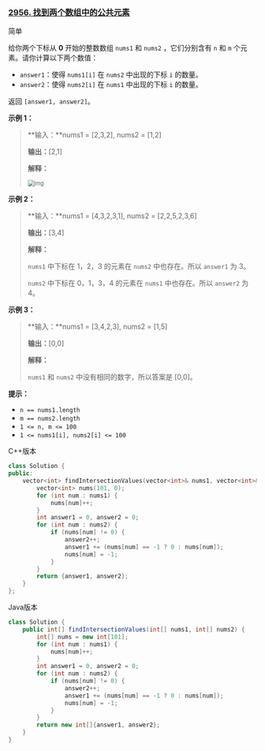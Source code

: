 ### [2956. 找到两个数组中的公共元素](https://leetcode.cn/problems/find-common-elements-between-two-arrays/)

简单

给你两个下标从 **0** 开始的整数数组 `nums1` 和 `nums2` ，它们分别含有 `n` 和 `m` 个元素。请你计算以下两个数值：

- `answer1`：使得 `nums1[i]` 在 `nums2` 中出现的下标 `i` 的数量。
- `answer2`：使得 `nums2[i]` 在 `nums1` 中出现的下标 `i` 的数量。

返回 `[answer1, answer2]`。

**示例 1：**

> **输入：**nums1 = [2,3,2], nums2 = [1,2]
>
> **输出：**[2,1]
>
> **解释：**
>
> <img src="https://assets.leetcode.com/uploads/2024/05/26/3488_find_common_elements_between_two_arrays-t1.gif" alt="img" style="zoom:80%;" />

**示例 2：**

> **输入：**nums1 = [4,3,2,3,1], nums2 = [2,2,5,2,3,6]
>
> **输出：**[3,4]
>
> **解释：**
>
> `nums1` 中下标在 1，2，3 的元素在 `nums2` 中也存在。所以 `answer1` 为 3。
>
> `nums2` 中下标在 0，1，3，4 的元素在 `nums1` 中也存在。所以 `answer2` 为 4。

**示例 3：**

> **输入：**nums1 = [3,4,2,3], nums2 = [1,5]
>
> **输出：**[0,0]
>
> **解释：**
>
> `nums1` 和 `nums2` 中没有相同的数字，所以答案是 [0,0]。

**提示：**

- `n == nums1.length`
- `m == nums2.length`
- `1 <= n, m <= 100`
- `1 <= nums1[i], nums2[i] <= 100`

C++版本

```c++
class Solution {
public:
    vector<int> findIntersectionValues(vector<int>& nums1, vector<int>& nums2) {
        vector<int> nums(101, 0);
        for (int num : nums1) {
            nums[num]++;
        }
        int answer1 = 0, answer2 = 0;
        for (int num : nums2) {
            if (nums[num] != 0) {
                answer2++;
                answer1 += (nums[num] == -1 ? 0 : nums[num]);
                nums[num] = -1;
            }
        }
        return {answer1, answer2};
    }
};
```

Java版本

```java
class Solution {
    public int[] findIntersectionValues(int[] nums1, int[] nums2) {
        int[] nums = new int[101];
        for (int num : nums1) {
            nums[num]++;
        }
        int answer1 = 0, answer2 = 0;
        for (int num : nums2) {
            if (nums[num] != 0) {
                answer2++;
                answer1 += (nums[num] == -1 ? 0 : nums[num]);
                nums[num] = -1;
            }
        }
        return new int[]{answer1, answer2};
    }
}
```

